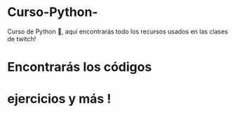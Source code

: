 # Curso-Python-
Curso de Python 🐍, aquí encontrarás todo los recursos usados en las clases de twitch! 
# Encontrarás los códigos
# ejercicios y más ! 
